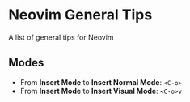 # Neovim General Tips
A list of general tips for Neovim

## Modes
* From **Insert Mode** to **Insert Normal Mode**: `<C-o>`
* From **Insert Mode** to **Insert Visual Mode**: `<C-o>v`
